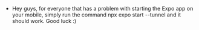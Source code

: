 - Hey guys, for everyone that has a problem with starting the Expo app on your mobile, simply run the command npx expo start --tunnel  and it should work. Good luck :)
